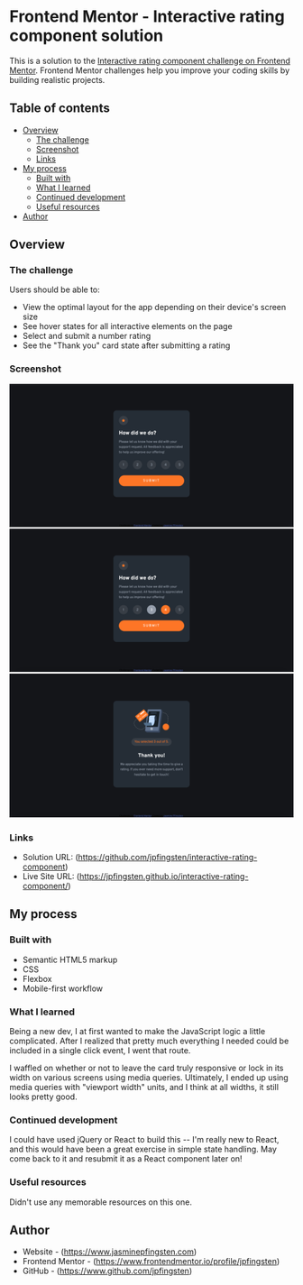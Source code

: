 # Frontend Mentor - Interactive rating component solution

This is a solution to the [Interactive rating component challenge on Frontend Mentor](https://www.frontendmentor.io/challenges/interactive-rating-component-koxpeBUmI). Frontend Mentor challenges help you improve your coding skills by building realistic projects.

## Table of contents

- [Overview](#overview)
  - [The challenge](#the-challenge)
  - [Screenshot](#screenshot)
  - [Links](#links)
- [My process](#my-process)
  - [Built with](#built-with)
  - [What I learned](#what-i-learned)
  - [Continued development](#continued-development)
  - [Useful resources](#useful-resources)
- [Author](#author)

## Overview

### The challenge

Users should be able to:

- View the optimal layout for the app depending on their device's screen size
- See hover states for all interactive elements on the page
- Select and submit a number rating
- See the "Thank you" card state after submitting a rating

### Screenshot

![Rating card](solution/rating-card.png)
![Active states](solution/active-states.png)
![Thank You card](solution/thank-you.png)

### Links

- Solution URL: (https://github.com/jpfingsten/interactive-rating-component)
- Live Site URL: (https://jpfingsten.github.io/interactive-rating-component/)

## My process

### Built with

- Semantic HTML5 markup
- CSS
- Flexbox
- Mobile-first workflow

### What I learned

Being a new dev, I at first wanted to make the JavaScript logic a little complicated. After I realized that pretty much everything I needed could be included in a single click event, I went that route.

I waffled on whether or not to leave the card truly responsive or lock in its width on various screens using media queries. Ultimately, I ended up using media queries with "viewport width" units, and I think at all widths, it still looks pretty good.

### Continued development

I could have used jQuery or React to build this -- I'm really new to React, and this would have been a great exercise in simple state handling. May come back to it and resubmit it as a React component later on!

### Useful resources

Didn't use any memorable resources on this one.

## Author

- Website - (https://www.jasminepfingsten.com)
- Frontend Mentor - (https://www.frontendmentor.io/profile/jpfingsten)
- GitHub - (https://www.github.com/jpfingsten)
